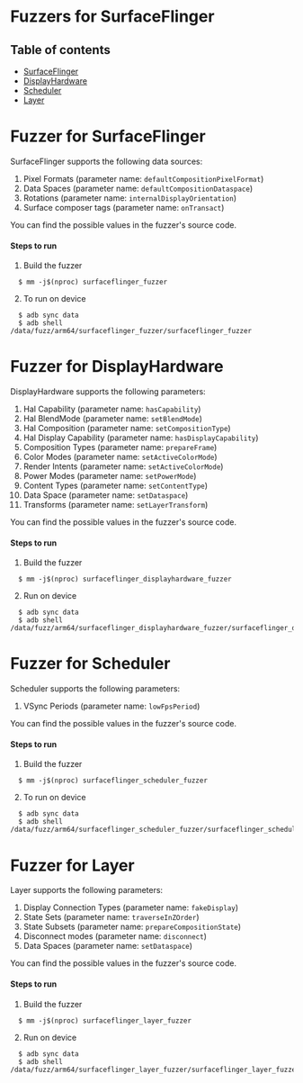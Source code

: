 # Fuzzers for SurfaceFlinger
## Table of contents
+ [SurfaceFlinger](#SurfaceFlinger)
+ [DisplayHardware](#DisplayHardware)
+ [Scheduler](#Scheduler)
+ [Layer](#Layer)

# <a name="SurfaceFlinger"></a> Fuzzer for SurfaceFlinger

SurfaceFlinger supports the following data sources:
1. Pixel Formats (parameter name: `defaultCompositionPixelFormat`)
2. Data Spaces (parameter name: `defaultCompositionDataspace`)
3. Rotations (parameter name: `internalDisplayOrientation`)
3. Surface composer tags (parameter name: `onTransact`)

You can find the possible values in the fuzzer's source code.

#### Steps to run
1. Build the fuzzer
```
  $ mm -j$(nproc) surfaceflinger_fuzzer
```
2. To run on device
```
  $ adb sync data
  $ adb shell /data/fuzz/arm64/surfaceflinger_fuzzer/surfaceflinger_fuzzer
```

# <a name="DisplayHardware"></a> Fuzzer for DisplayHardware

DisplayHardware supports the following parameters:
1. Hal Capability (parameter name: `hasCapability`)
2. Hal BlendMode (parameter name: `setBlendMode`)
3. Hal Composition (parameter name: `setCompositionType`)
4. Hal Display Capability (parameter name: `hasDisplayCapability`)
5. Composition Types (parameter name: `prepareFrame`)
6. Color Modes (parameter name: `setActiveColorMode`)
7. Render Intents (parameter name: `setActiveColorMode`)
8. Power Modes (parameter name: `setPowerMode`)
9. Content Types (parameter name: `setContentType`)
10. Data Space (parameter name: `setDataspace`)
11. Transforms (parameter name: `setLayerTransform`)

You can find the possible values in the fuzzer's source code.

#### Steps to run
1. Build the fuzzer
```
  $ mm -j$(nproc) surfaceflinger_displayhardware_fuzzer
```
2. Run on device
```
  $ adb sync data
  $ adb shell /data/fuzz/arm64/surfaceflinger_displayhardware_fuzzer/surfaceflinger_displayhardware_fuzzer
```

# <a name="Scheduler"></a> Fuzzer for Scheduler

Scheduler supports the following parameters:
1. VSync Periods (parameter name: `lowFpsPeriod`)

You can find the possible values in the fuzzer's source code.

#### Steps to run
1. Build the fuzzer
```
  $ mm -j$(nproc) surfaceflinger_scheduler_fuzzer
```
2. To run on device
```
  $ adb sync data
  $ adb shell /data/fuzz/arm64/surfaceflinger_scheduler_fuzzer/surfaceflinger_scheduler_fuzzer
```

# <a name="Layer"></a> Fuzzer for Layer

Layer supports the following parameters:
1. Display Connection Types (parameter name: `fakeDisplay`)
2. State Sets (parameter name: `traverseInZOrder`)
3. State Subsets (parameter name: `prepareCompositionState`)
4. Disconnect modes (parameter name: `disconnect`)
5. Data Spaces (parameter name: `setDataspace`)

You can find the possible values in the fuzzer's source code.

#### Steps to run
1. Build the fuzzer
```
  $ mm -j$(nproc) surfaceflinger_layer_fuzzer
```
2. Run on device
```
  $ adb sync data
  $ adb shell /data/fuzz/arm64/surfaceflinger_layer_fuzzer/surfaceflinger_layer_fuzzer
```
